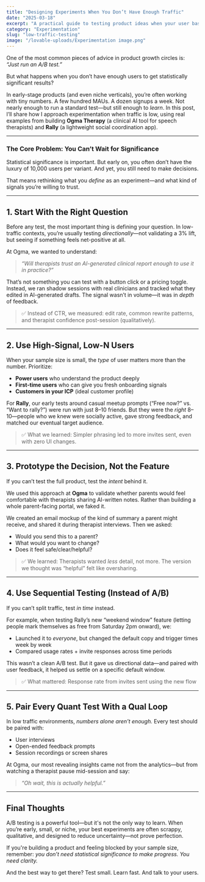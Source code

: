 ```yaml
---
title: "Designing Experiments When You Don’t Have Enough Traffic"
date: "2025-03-18"
excerpt: "A practical guide to testing product ideas when your user base is too small for traditional A/B tests. Includes lessons from building Ogma Therapy and Rally."
category: "Experimentation"
slug: "low-traffic-testing"
image: "/lovable-uploads/Experimentation image.png"
---
```


One of the most common pieces of advice in product growth circles is: *“Just run an A/B test.”* 

But what happens when you don’t have enough users to get statistically significant results?

In early-stage products (and even niche verticals), you’re often working with tiny numbers. A few hundred MAUs. A dozen signups a week. Not nearly enough to run a standard test—but still enough to *learn*. In this post, I’ll share how I approach experimentation when traffic is low, using real examples from building **Ogma Therapy** (a clinical AI tool for speech therapists) and **Rally** (a lightweight social coordination app).

---

### The Core Problem: You Can’t Wait for Significance

Statistical significance is important. But early on, you often don’t have the luxury of 10,000 users per variant. And yet, you still need to make decisions. 

That means rethinking what you *define* as an experiment—and what kind of signals you’re willing to trust.

---

## 1. Start With the Right Question

Before any test, the most important thing is defining your question. In low-traffic contexts, you’re usually testing *directionally*—not validating a 3% lift, but seeing if something feels net-positive at all.

At Ogma, we wanted to understand:
> *“Will therapists trust an AI-generated clinical report enough to use it in practice?”*

That’s not something you can test with a button click or a pricing toggle. Instead, we ran shadow sessions with real clinicians and tracked what they edited in AI-generated drafts. The signal wasn’t in volume—it was in *depth* of feedback.

> ✅ Instead of CTR, we measured: edit rate, common rewrite patterns, and therapist confidence post-session (qualitatively).

---

## 2. Use High-Signal, Low-N Users

When your sample size is small, the *type* of user matters more than the number. Prioritize:

- **Power users** who understand the product deeply
- **First-time users** who can give you fresh onboarding signals
- **Customers in your ICP** (ideal customer profile)

For **Rally**, our early tests around casual meetup prompts (“Free now?” vs. “Want to rally?”) were run with just 8–10 friends. But they were the *right* 8–10—people who we knew were socially active, gave strong feedback, and matched our eventual target audience.

> ✅ What we learned: Simpler phrasing led to more invites sent, even with zero UI changes.

---

## 3. Prototype the Decision, Not the Feature

If you can’t test the full product, test the *intent* behind it. 

We used this approach at **Ogma** to validate whether parents would feel comfortable with therapists sharing AI-written notes. Rather than building a whole parent-facing portal, we faked it.

We created an email mockup of the kind of summary a parent might receive, and shared it during therapist interviews. Then we asked:
- Would you send this to a parent?
- What would you want to change?
- Does it feel safe/clear/helpful?

> ✅ We learned: Therapists wanted *less* detail, not more. The version we thought was “helpful” felt like oversharing.

---

## 4. Use Sequential Testing (Instead of A/B)

If you can’t split traffic, test *in time* instead.

For example, when testing Rally’s new “weekend window” feature (letting people mark themselves as free from Saturday 2pm onward), we:

- Launched it to *everyone*, but changed the default copy and trigger times week by week
- Compared usage rates + invite responses across time periods

This wasn’t a clean A/B test. But it gave us directional data—and paired with user feedback, it helped us settle on a specific default window.

> ✅ What mattered: Response rate from invites sent using the new flow

---

## 5. Pair Every Quant Test With a Qual Loop

In low traffic environments, *numbers alone aren’t enough.* Every test should be paired with:

- User interviews
- Open-ended feedback prompts
- Session recordings or screen shares

At Ogma, our most revealing insights came not from the analytics—but from watching a therapist pause mid-session and say:
> *“Oh wait, this is actually helpful.”*

---

## Final Thoughts

A/B testing is a powerful tool—but it's not the only way to learn. When you’re early, small, or niche, your best experiments are often scrappy, qualitative, and designed to reduce uncertainty—not prove perfection.

If you're building a product and feeling blocked by your sample size, remember: *you don’t need statistical significance to make progress. You need clarity.*

And the best way to get there? Test small. Learn fast. And talk to your users.
